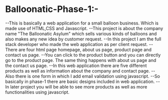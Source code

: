 # Balloonatic-Phase-1:-
--This is basically a web application for a small balloon business. Which is made use of HTML,CSS and Javascript.
--This project is about the company name "The Balloonatic Asylum" which sells various kinds of balloons and also makes any new idea by customer request.
--In this project I am the full stack developer who made the web application as per client request.
--There are four html page homepage, about us page, product page and contact us page.
--You can click to the product button and you can directly go to the product page. The same thing happens with about us page and the contact us page.
--In this web application there are five different products as well as information about the company and contact page.
--Also there is one form in which I add email validation using javascript.
--So basically in phase-1 there are basic designs included in web application.
--In later project you will be able to see more products as well as more functionalities using javascript.
